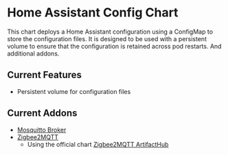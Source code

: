 # Home Assistant Config Chart

This chart deploys a Home Assistant configuration using a ConfigMap to store the configuration files. It is designed to be used with a persistent volume to ensure that the configuration is retained across pod restarts. And additional addons.

## Current Features

- Persistent volume for configuration files

## Current Addons

- [Mosquitto Broker](https://github.com/eclipse-mosquitto/mosquitto)
- [Zigbee2MQTT](https://github.com/Koenkk/zigbee2mqtt)
  - Using the official chart [Zigbee2MQTT ArtifactHub](https://artifacthub.io/packages/helm/zigbee2mqtt/zigbee2mqtt)
